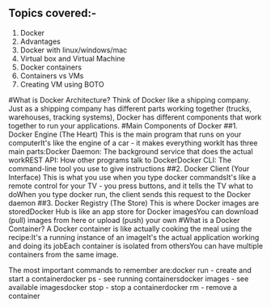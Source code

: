 ## Topics covered:-
1. Docker
2. Advantages
3. Docker with linux/windows/mac
4. Virtual box and Virtual Machine
5. Docker containers
6. Containers vs VMs
7. Creating VM using BOTO

#What is Docker Architecture?
Think of Docker like a shipping company. Just as a shipping company has different parts working together (trucks, warehouses, tracking systems), Docker has different components that work together to run your applications.
#Main Components of Docker
##1. Docker Engine (The Heart)
This is the main program that runs on your computerIt's like the engine of a car - it makes everything workIt has three main parts:Docker Daemon: The background service that does the actual workREST API: How other programs talk to DockerDocker CLI: The command-line tool you use to give instructions
##2. Docker Client (Your Interface)
This is what you use when you type docker commandsIt's like a remote control for your TV - you press buttons, and it tells the TV what to doWhen you type docker run, the client sends this request to the Docker daemon
##3. Docker Registry (The Store)
This is where Docker images are storedDocker Hub is like an app store for Docker imagesYou can download (pull) images from here or upload (push) your own
#What is a Docker Container?
A Docker container is like actually cooking the meal using the recipe:It's a running instance of an imageIt's the actual application working and doing its jobEach container is isolated from othersYou can have multiple containers from the same image.


The most important commands to remember are:docker run - create and start a containerdocker ps - see running containersdocker images - see available imagesdocker stop - stop a containerdocker rm - remove a container

